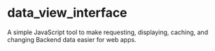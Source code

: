 data_view_interface
===================

A simple JavaScript tool to make requesting, displaying, caching, and changing Backend data easier for web apps.

